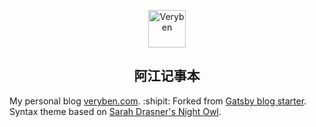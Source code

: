 <p align="center">
  <a href="https://www.veryben.com">
    <img alt="Veryben" src="https://veryben.com/icons/icon-144x144.png" width="60" />
  </a>
</p>
<h2 align="center">
  阿江记事本
</h2>

My personal blog [veryben.com](https://veryben.com/). :shipit: Forked from [Gatsby blog starter](https://github.com/gatsbyjs/gatsby-starter-blog). Syntax theme based on [Sarah Drasner's Night Owl](https://github.com/sdras/night-owl-vscode-theme/).
